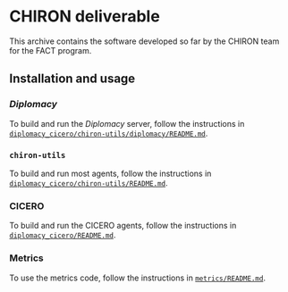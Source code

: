 # CHIRON deliverable

This archive contains the software developed so far by the CHIRON team for the FACT program.

## Installation and usage

### _Diplomacy_

To build and run the _Diplomacy_ server, follow the instructions in [`diplomacy_cicero/chiron-utils/diplomacy/README.md`](diplomacy_cicero/chiron-utils/diplomacy/README.md).

### `chiron-utils`

To build and run most agents, follow the instructions in [`diplomacy_cicero/chiron-utils/README.md`](diplomacy_cicero/chiron-utils/README.md).

### CICERO

To build and run the CICERO agents, follow the instructions in [`diplomacy_cicero/README.md`](diplomacy_cicero/README.md).

### Metrics

To use the metrics code, follow the instructions in [`metrics/README.md`](metrics/README.md).
